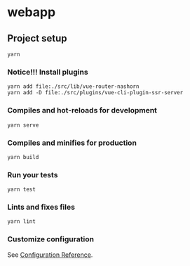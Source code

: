 # webapp

## Project setup

```
yarn
```

### Notice!!! Install plugins

```
yarn add file:./src/lib/vue-router-nashorn
yarn add -D file:./src/plugins/vue-cli-plugin-ssr-server
```

### Compiles and hot-reloads for development
```
yarn serve
```

### Compiles and minifies for production
```
yarn build
```

### Run your tests
```
yarn test
```

### Lints and fixes files
```
yarn lint
```

### Customize configuration
See [Configuration Reference](https://cli.vuejs.org/config/).
